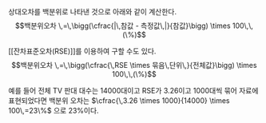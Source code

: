 상대오차를 백분위로 나타낸 것으로 아래와 같이 계산한다.
$$백분위오차 \,=\,\bigg(\cfrac{|\,참값 - 측정값\,|}{참값}\bigg) \times 100\,\,(\%)$$

[[잔차표준오차(RSE)]]를 이용하여 구할 수도 있다.
$$백분위오차 \,=\,\bigg(\cfrac{\,RSE \times 묶음\,단위\,}{전체값}\bigg) \times 100\,\,(\%)$$

예를 들어 전체 TV 판대 대수는 14000대이고 RSE가 3.26이고 1000대씩 묶어 자료에 표현되었다면 백분위 오차는 $\cfrac{\,3.26 \times 1000}{14000} \times 100\,=23\%$ 으로 23%이다.
